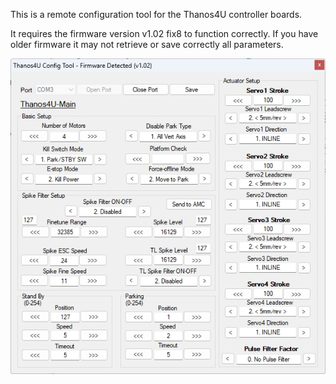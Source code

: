 This is a remote configuration tool for the Thanos4U controller boards. 

It requires the firmware version v1.02 fix8 to function correctly. If you have older firmware it may not retrieve or save correctly all parameters.

![Alt Text](https://github.com/tronicgr/Thanos4U-firmware/blob/main/Utilities/Thanos4U_config_tool/Thanos4U_config_v1_02.jpg)
